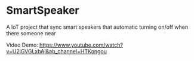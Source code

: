 # SmartSpeaker
A IoT project that sync smart speakers that automatic turning on/off when there someone near

Video Demo: https://www.youtube.com/watch?v=U2iGVGLxbAI&ab_channel=HTKongou
